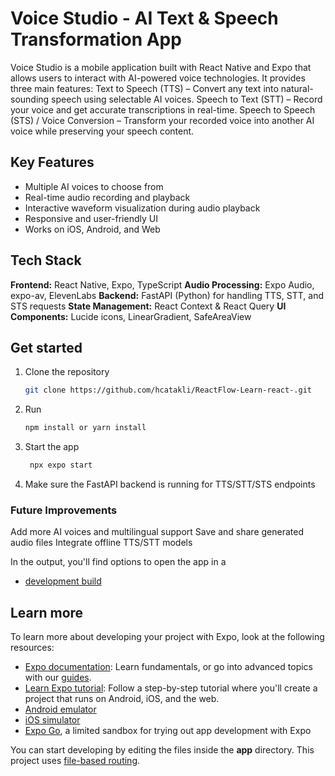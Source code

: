 # Voice Studio - AI Text & Speech Transformation App
Voice Studio is a mobile application built with React Native and Expo that allows users to interact with AI-powered voice technologies. It provides three main features:
Text to Speech (TTS) – Convert any text into natural-sounding speech using selectable AI voices.
Speech to Text (STT) – Record your voice and get accurate transcriptions in real-time.
Speech to Speech (STS) / Voice Conversion – Transform your recorded voice into another AI voice while preserving your speech content.

## Key Features
- Multiple AI voices to choose from
- Real-time audio recording and playback
- Interactive waveform visualization during audio playback
- Responsive and user-friendly UI
- Works on iOS, Android, and Web

## Tech Stack
**Frontend:** React Native, Expo, TypeScript
**Audio Processing:** Expo Audio, expo-av, ElevenLabs
**Backend:** FastAPI (Python) for handling TTS, STT, and STS requests
**State Management:** React Context & React Query
**UI Components:** Lucide icons, LinearGradient, SafeAreaView

## Get started
1. Clone the repository
   ```bash
   git clone https://github.com/hcatakli/ReactFlow-Learn-react-.git
   ```
2. Run
   ```bash
   npm install or yarn install
   ```
3. Start the app

   ```bash
    npx expo start
   ```
4. Make sure the FastAPI backend is running for TTS/STT/STS endpoints

### Future Improvements
Add more AI voices and multilingual support
Save and share generated audio files
Integrate offline TTS/STT models

In the output, you'll find options to open the app in a

- [development build](https://docs.expo.dev/develop/development-builds/introduction/)

## Learn more
To learn more about developing your project with Expo, look at the following resources:

- [Expo documentation](https://docs.expo.dev/): Learn fundamentals, or go into advanced topics with our [guides](https://docs.expo.dev/guides).
- [Learn Expo tutorial](https://docs.expo.dev/tutorial/introduction/): Follow a step-by-step tutorial where you'll create a project that runs on Android, iOS, and the web.
- [Android emulator](https://docs.expo.dev/workflow/android-studio-emulator/)
- [iOS simulator](https://docs.expo.dev/workflow/ios-simulator/)
- [Expo Go](https://expo.dev/go), a limited sandbox for trying out app development with Expo

You can start developing by editing the files inside the **app** directory. This project uses [file-based routing](https://docs.expo.dev/router/introduction).
